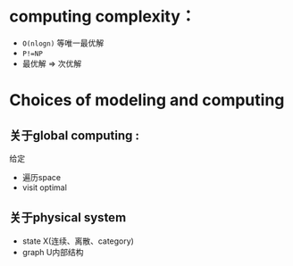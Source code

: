 
# computing complexity：
-  `O(nlogn)` 等唯一最优解
-  `P!=NP` 
- 最优解 $\Longrightarrow$ 次优解


# Choices of modeling and computing  
## 关于global computing :
给定
- 遍历space
- visit optimal

## 关于physical system
- state X(连续、离散、category)
- graph U内部结构 